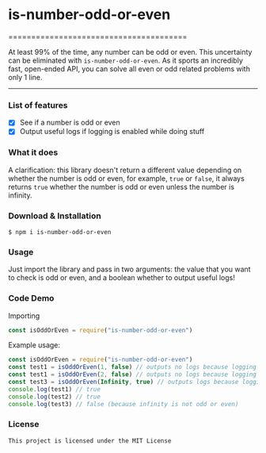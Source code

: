 # is-number-odd-or-even
=======================================

At least 99% of the time, any number can be odd or even. This uncertainty can be eliminated with `is-number-odd-or-even`. As it sports an incredibly fast, open-ended API, you can solve all even or odd related problems with only 1 line.
***

### List of features

*   [x] See if a number is odd or even
*   [x] Output useful logs if logging is enabled while doing stuff

### What it does
A clarification: this library doesn't return a different value depending on whether the number is odd or even, for example, `true` or `false`, it always returns `true` whether the number is odd or even unless the number is infinity.

### Download & Installation

```shell
$ npm i is-number-odd-or-even
```

### Usage
Just import the library and pass in two arguments: the value that you want to check is odd or even, and a boolean whether to output useful logs!

### Code Demo

Importing
```js
const isOddOrEven = require("is-number-odd-or-even")
```

Example usage:
```js
const isOddOrEven = require("is-number-odd-or-even")
const test1 = isOddOrEven(1, false) // outputs no logs because logging is disabled
const test1 = isOddOrEven(2, false) // outputs no logs because logging is disabled
const test3 = isOddOrEven(Infinity, true) // outputs logs because logging is enabled
console.log(test1) // true
console.log(test2) // true
console.log(test3) // false (because infinity is not odd or even)
```

### License

    This project is licensed under the MIT License
